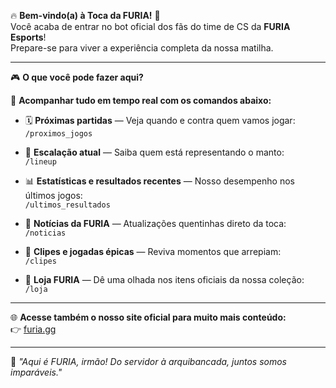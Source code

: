 🔥 **Bem-vindo(a) à Toca da FURIA!** 🐾  
Você acaba de entrar no bot oficial dos fãs do time de CS da **FURIA Esports**!  
Prepare-se para viver a experiência completa da nossa matilha.

---

🎮 **O que você pode fazer aqui?**

💬 **Acompanhar tudo em tempo real com os comandos abaixo:**

- 🗓️ **Próximas partidas** — Veja quando e contra quem vamos jogar:  
  `/proximos_jogos`

- 🦁 **Escalação atual** — Saiba quem está representando o manto:  
  `/lineup`

- 📊 **Estatísticas e resultados recentes** — Nosso desempenho nos últimos jogos:  
  `/ultimos_resultados`

- 📰 **Notícias da FURIA** — Atualizações quentinhas direto da toca:  
  `/noticias`

- 🎥 **Clipes e jogadas épicas** — Reviva momentos que arrepiam:  
  `/clipes`

- 🎁 **Loja FURIA** — Dê uma olhada nos itens oficiais da nossa coleção:  
  `/loja`

---

🌐 **Acesse também o nosso site oficial para muito mais conteúdo:**  
👉 [furia.gg](https://www.furia.gg)

---

🐾 _"Aqui é FURIA, irmão! Do servidor à arquibancada, juntos somos imparáveis."_

